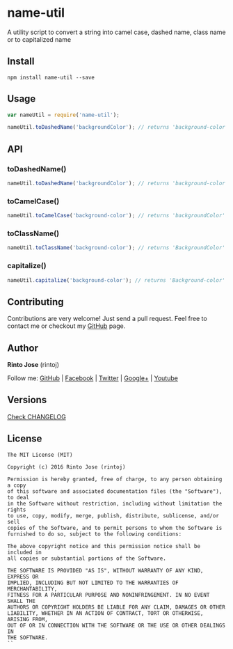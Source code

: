 # name-util

A utility script to convert a string into camel case, dashed name, class name or to capitalized name

## Install

```
npm install name-util --save
```

## Usage

```js
var nameUtil = require('name-util');

nameUtil.toDashedName('backgroundColor'); // returns 'background-color'
```

## API

### toDashedName()
```js
nameUtil.toDashedName('backgroundColor'); // returns 'background-color'
```

### toCamelCase()
```js
nameUtil.toCamelCase('background-color'); // returns 'backgroundColor'
```

### toClassName()
```js
nameUtil.toClassName('background-color'); // returns 'BackgroundColor'
```

### capitalize()
```js
nameUtil.capitalize('background-color'); // returns 'Background-color'
```

## Contributing

Contributions are very welcome! Just send a pull request. Feel free to contact me or checkout my [GitHub](https://github.com/rintoj) page.

## Author

**Rinto Jose** (rintoj)

Follow me:
  [GitHub](https://github.com/rintoj)
| [Facebook](https://www.facebook.com/rinto.jose)
| [Twitter](https://twitter.com/rintoj)
| [Google+](https://plus.google.com/+RintoJoseMankudy)
| [Youtube](https://youtube.com/+RintoJoseMankudy)

## Versions
[Check CHANGELOG](https://github.com/rintoj/name-util/blob/master/CHANGELOG.md)

## License
```
The MIT License (MIT)

Copyright (c) 2016 Rinto Jose (rintoj)

Permission is hereby granted, free of charge, to any person obtaining a copy
of this software and associated documentation files (the "Software"), to deal
in the Software without restriction, including without limitation the rights
to use, copy, modify, merge, publish, distribute, sublicense, and/or sell
copies of the Software, and to permit persons to whom the Software is
furnished to do so, subject to the following conditions:

The above copyright notice and this permission notice shall be included in
all copies or substantial portions of the Software.

THE SOFTWARE IS PROVIDED "AS IS", WITHOUT WARRANTY OF ANY KIND, EXPRESS OR
IMPLIED, INCLUDING BUT NOT LIMITED TO THE WARRANTIES OF MERCHANTABILITY,
FITNESS FOR A PARTICULAR PURPOSE AND NONINFRINGEMENT. IN NO EVENT SHALL THE
AUTHORS OR COPYRIGHT HOLDERS BE LIABLE FOR ANY CLAIM, DAMAGES OR OTHER
LIABILITY, WHETHER IN AN ACTION OF CONTRACT, TORT OR OTHERWISE, ARISING FROM,
OUT OF OR IN CONNECTION WITH THE SOFTWARE OR THE USE OR OTHER DEALINGS IN
THE SOFTWARE.
``